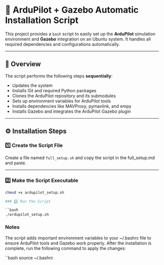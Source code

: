 # 🚁 ArduPilot + Gazebo Automatic Installation Script

This project provides a `bash` script to easily set up the **ArduPilot** simulation environment and **Gazebo** integration on an Ubuntu system. It handles all required dependencies and configurations automatically.

---

## 📌 Overview

The script performs the following steps **sequentially**:

- Updates the system
- Installs Git and required Python packages
- Clones the ArduPilot repository and its submodules
- Sets up environment variables for ArduPilot tools
- Installs dependencies like MAVProxy, pymavlink, and empy
- Installs Gazebo and integrates the ArduPilot Gazebo plugin

---

## ⚙️ Installation Steps

### 1️⃣ Create the Script File

Create a file named `full_setup.sh` and copy the script in the full_setup.md and paste.

---

### 2️⃣ Make the Script Executable

```bash
chmod +x ardupilot_setup.sh

### 3️⃣ Run the Script

``bash
./ardupilot_setup.sh
```

### Notes

The script adds important environment variables to your ~/.bashrc file to ensure ArduPilot tools and Gazebo work properly.
After the installation is complete, run the following command to apply the changes:

``bash
source ~/.bashrc

```

```
